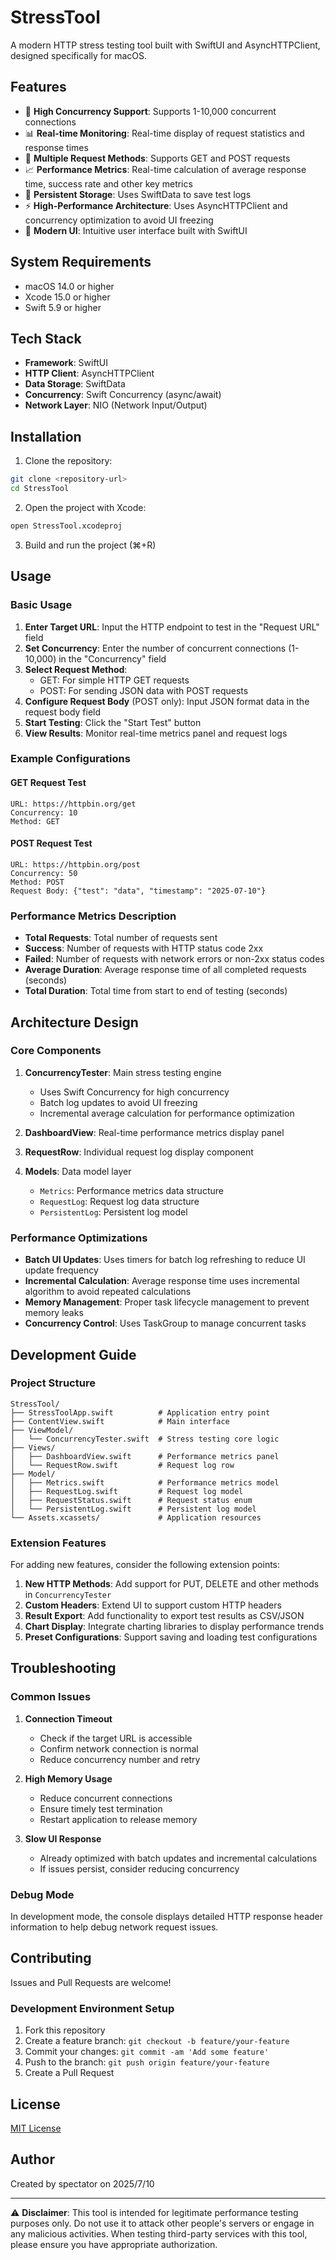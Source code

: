 # StressTool

A modern HTTP stress testing tool built with SwiftUI and AsyncHTTPClient, designed specifically for macOS.

## Features

- 🚀 **High Concurrency Support**: Supports 1-10,000 concurrent connections
- 📊 **Real-time Monitoring**: Real-time display of request statistics and response times
- 🎯 **Multiple Request Methods**: Supports GET and POST requests
- 📈 **Performance Metrics**: Real-time calculation of average response time, success rate and other key metrics
- 💾 **Persistent Storage**: Uses SwiftData to save test logs
- ⚡ **High-Performance Architecture**: Uses AsyncHTTPClient and concurrency optimization to avoid UI freezing
- 🎨 **Modern UI**: Intuitive user interface built with SwiftUI

## System Requirements

- macOS 14.0 or higher
- Xcode 15.0 or higher
- Swift 5.9 or higher

## Tech Stack

- **Framework**: SwiftUI
- **HTTP Client**: AsyncHTTPClient
- **Data Storage**: SwiftData
- **Concurrency**: Swift Concurrency (async/await)
- **Network Layer**: NIO (Network Input/Output)

## Installation

1. Clone the repository:
```bash
git clone <repository-url>
cd StressTool
```

2. Open the project with Xcode:
```bash
open StressTool.xcodeproj
```

3. Build and run the project (⌘+R)

## Usage

### Basic Usage

1. **Enter Target URL**: Input the HTTP endpoint to test in the "Request URL" field
2. **Set Concurrency**: Enter the number of concurrent connections (1-10,000) in the "Concurrency" field
3. **Select Request Method**:
   - GET: For simple HTTP GET requests
   - POST: For sending JSON data with POST requests
4. **Configure Request Body** (POST only): Input JSON format data in the request body field
5. **Start Testing**: Click the "Start Test" button
6. **View Results**: Monitor real-time metrics panel and request logs

### Example Configurations

#### GET Request Test
```
URL: https://httpbin.org/get
Concurrency: 10
Method: GET
```

#### POST Request Test
```
URL: https://httpbin.org/post
Concurrency: 50
Method: POST
Request Body: {"test": "data", "timestamp": "2025-07-10"}
```

### Performance Metrics Description

- **Total Requests**: Total number of requests sent
- **Success**: Number of requests with HTTP status code 2xx
- **Failed**: Number of requests with network errors or non-2xx status codes
- **Average Duration**: Average response time of all completed requests (seconds)
- **Total Duration**: Total time from start to end of testing (seconds)

## Architecture Design

### Core Components

1. **ConcurrencyTester**: Main stress testing engine
   - Uses Swift Concurrency for high concurrency
   - Batch log updates to avoid UI freezing
   - Incremental average calculation for performance optimization

2. **DashboardView**: Real-time performance metrics display panel
3. **RequestRow**: Individual request log display component
4. **Models**: Data model layer
   - `Metrics`: Performance metrics data structure
   - `RequestLog`: Request log data structure
   - `PersistentLog`: Persistent log model

### Performance Optimizations

- **Batch UI Updates**: Uses timers for batch log refreshing to reduce UI update frequency
- **Incremental Calculation**: Average response time uses incremental algorithm to avoid repeated calculations
- **Memory Management**: Proper task lifecycle management to prevent memory leaks
- **Concurrency Control**: Uses TaskGroup to manage concurrent tasks

## Development Guide

### Project Structure

```
StressTool/
├── StressToolApp.swift          # Application entry point
├── ContentView.swift            # Main interface
├── ViewModel/
│   └── ConcurrencyTester.swift  # Stress testing core logic
├── Views/
│   ├── DashboardView.swift      # Performance metrics panel
│   └── RequestRow.swift         # Request log row
├── Model/
│   ├── Metrics.swift            # Performance metrics model
│   ├── RequestLog.swift         # Request log model
│   ├── RequestStatus.swift      # Request status enum
│   └── PersistentLog.swift      # Persistent log model
└── Assets.xcassets/             # Application resources
```

### Extension Features

For adding new features, consider the following extension points:

1. **New HTTP Methods**: Add support for PUT, DELETE and other methods in `ConcurrencyTester`
2. **Custom Headers**: Extend UI to support custom HTTP headers
3. **Result Export**: Add functionality to export test results as CSV/JSON
4. **Chart Display**: Integrate charting libraries to display performance trends
5. **Preset Configurations**: Support saving and loading test configurations

## Troubleshooting

### Common Issues

1. **Connection Timeout**
   - Check if the target URL is accessible
   - Confirm network connection is normal
   - Reduce concurrency number and retry

2. **High Memory Usage**
   - Reduce concurrent connections
   - Ensure timely test termination
   - Restart application to release memory

3. **Slow UI Response**
   - Already optimized with batch updates and incremental calculations
   - If issues persist, consider reducing concurrency

### Debug Mode

In development mode, the console displays detailed HTTP response header information to help debug network request issues.

## Contributing

Issues and Pull Requests are welcome!

### Development Environment Setup

1. Fork this repository
2. Create a feature branch: `git checkout -b feature/your-feature`
3. Commit your changes: `git commit -am 'Add some feature'`
4. Push to the branch: `git push origin feature/your-feature`
5. Create a Pull Request

## License

[MIT License](LICENSE)

## Author

Created by spectator on 2025/7/10

---

⚠️ **Disclaimer**: This tool is intended for legitimate performance testing purposes only. Do not use it to attack other people's servers or engage in any malicious activities. When testing third-party services with this tool, please ensure you have appropriate authorization.
